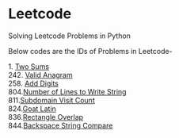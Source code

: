 # Leetcode
Solving Leetcode Problems in Python

Below codes are the IDs of Problems in Leetcode-

1\. [Two Sums](https://github.com/KIRTISHD/Leetcode/tree/master/Two%20Sum)  
242\. [Valid Anagram](https://github.com/KIRTISHD/Leetcode/tree/master/Valid%20Anagrams)  
258\. [Add Digits](https://github.com/KIRTISHD/Leetcode/tree/master/Add%20Digits)  
804\.[Number of Lines to Write String](https://github.com/KIRTISHD/Leetcode/tree/master/Number-of-Lines-To-Write-String)  
811\.[Subdomain Visit Count](https://github.com/KIRTISHD/Leetcode/tree/master/Subdomain%20Visit%20Count)  
824\.[Goat Latin](https://github.com/KIRTISHD/Leetcode/tree/master/Goat%20Latin)  
836\.[Rectangle Overlap](https://github.com/KIRTISHD/Leetcode/tree/master/Rectangle%20Overlap)  
844\.[Backspace String Compare](https://github.com/KIRTISHD/Leetcode/tree/master/Backspace%20String%20Compare)

